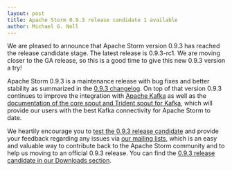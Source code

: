 ```yaml
---
layout: post
title: Apache Storm 0.9.3 release candidate 1 available
author: Michael G. Noll
---
```


We are pleased to announce that Apache Storm version 0.9.3 has reached the release candidate stage.  The latest release is 0.9.3-rc1.  We are moving closer to the GA release, so this is a good time to give this new 0.9.3 version a try!

Apache Storm 0.9.3 is a maintenance release with bug fixes and better stability as summarized in the [0.9.3 changelog](https://github.com/apache/storm/blob/master/CHANGELOG.md).  On top of that version 0.9.3 continues to improve the integration with [Apache Kafka](http://kafka.apache.org/) as well as the [documentation of the core spout and Trident spout for Kafka](https://github.com/apache/storm/blob/master/external/storm-kafka/README.md), which will provide our users with the best Kafka connectivity for Apache Storm to date.

We heartily encourage you to [test the 0.9.3 release candidate](http://storm.apache.org/downloads.html) and provide your feedback regarding any issues via [our mailing lists](http://storm.apache.org/community.html), which is an easy and valuable way to contribute back to the Apache Storm community and to help us moving to an official 0.9.3 release.  You can find the [0.9.3 release candidate in our Downloads section](http://storm.apache.org/downloads.html).

